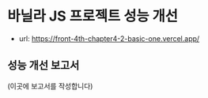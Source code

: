 # 바닐라 JS 프로젝트 성능 개선
- url: https://front-4th-chapter4-2-basic-one.vercel.app/

## 성능 개선 보고서
(이곳에 보고서를 작성합니다)